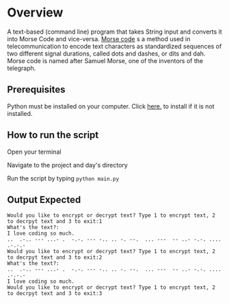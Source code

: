 # Overview

A text-based (command line) program that takes String input and converts it into Morse Code and vice-versa.
[Morse code](https://www.britannica.com/topic/Morse-Code) s a method used in telecommunication to encode text characters as standardized sequences of two different signal durations,
called dots and dashes, or dits and dah. Morse code is named after Samuel Morse, one of the inventors of the telegraph.

## Prerequisites

Python must be installed on your computer. Click [here.](https://www.python.org/downloads/) to install if it is not installed.

## How to run the script
Open your terminal

Navigate to the project and day's directory

Run the script by typing `python main.py `

## Output Expected

```
Would you like to encrypt or decrypt text? Type 1 to encrypt text, 2 to decrpyt text and 3 to exit:1
What's the text?:
I love coding so much.
..  .-.. --- ...- .  -.-. --- -.. .. -. --.  ... ---  -- ..- -.-. .... .-.-.- 
Would you like to encrypt or decrypt text? Type 1 to encrypt text, 2 to decrpyt text and 3 to exit:2
What's the text?:
..  .-.. --- ...- .  -.-. --- -.. .. -. --.  ... ---  -- ..- -.-. .... .-.-.- 
I love coding so much.
Would you like to encrypt or decrypt text? Type 1 to encrypt text, 2 to decrpyt text and 3 to exit:3

```
